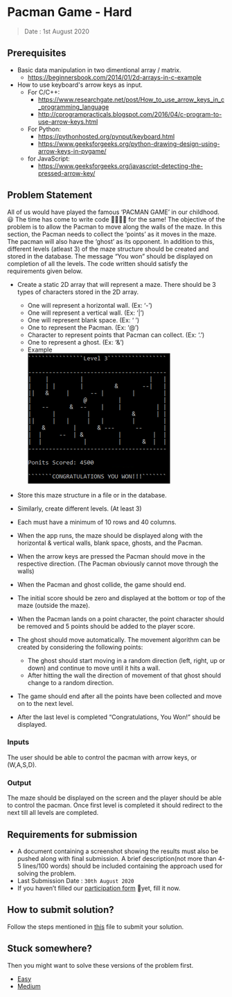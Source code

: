# Pacman Game - Hard

> Date : 1st August 2020

## Prerequisites
- Basic data manipulation in two dimentional array / matrix.
  - https://beginnersbook.com/2014/01/2d-arrays-in-c-example
- How to use keyboard's arrow keys as input.
  - For C/C++:
    - https://www.researchgate.net/post/How_to_use_arrow_keys_in_c_programming_language
    - http://cprogrampracticals.blogspot.com/2016/04/c-program-to-use-arrow-keys.html
  - For Python:
    - https://pythonhosted.org/pynput/keyboard.html
    - https://www.geeksforgeeks.org/python-drawing-design-using-arrow-keys-in-pygame/
  - for JavaScript:
    - https://www.geeksforgeeks.org/javascript-detecting-the-pressed-arrow-key/

## Problem Statement

All of us would have played the famous ‘PACMAN GAME’ in our childhood. 😃 The time has come to write code 👨‍💻👩‍💻 for the same!
The objective of the problem is to allow the Pacman to move along the walls of the maze.
In this section, the Pacman needs to collect the ‘points’ as it moves in the maze. The pacman will also have the ‘ghost’ as its opponent. In addition to this, different levels (atleast 3) of the maze structure should be created and stored in the database. The message “You won” should be displayed on completion of all the levels. The code written should satisfy the requirements given below.

- Create a static 2D array that will represent a maze. There should be 3 types of characters stored in the 2D array.
  - One will represent a horizontal wall. (Ex: ‘-’)
  - One will represent a vertical wall. (Ex: ‘|’)
  - One will represent blank space. (Ex: ‘ ’)
  - One to represent the Pacman. (Ex: ‘@’)
  - Character to represent points that Pacman can collect. (Ex: ‘.’)
  - One to represent a ghost. (Ex: ‘&’)
  - Example <br> ![Example image](../../assets/images/pacmanGameHard.png)

- Store this maze structure in a file or in the database.
- Similarly, create different levels. (At least 3)
- Each must have a minimum of 10 rows and 40 columns.
- When the app runs, the maze should be displayed along with the horizontal & vertical walls, blank space, ghosts, and the Pacman.
- When the arrow keys are pressed the Pacman should move in the respective direction. (The Pacman obviously cannot move through the walls)
- When the Pacman and ghost collide, the game should end. 
- The initial score should be zero and displayed at the bottom or top of the maze (outside the maze). 
- When the Pacman lands on a point character, the point character should be removed and 5 points should be added to the player score.
- The ghost should move automatically. The movement algorithm can be created by considering the following points:
  - The ghost should start moving in a random direction (left, right, up or down) and continue to move until it hits a wall.
  - After hitting the wall the direction of movement of that ghost should change to a random direction.
- The game should end after all the points have been collected and move on to the next level.
- After the last level is completed “Congratulations, You Won!” should be displayed.

### Inputs

The user should be able to control the pacman with arrow keys, or (W,A,S,D).

### Output

The maze should be displayed on the screen and the player should be able to control the pacman. Once first level is completed it should redirect to the next till all levels are completed.

## Requirements for submission

- A document containing a screenshot showing the results must also be pushed along with final submission. A brief description(not more than 4-5 lines/100 words) should be included containing the approach used for solving the problem.
- Last Submission Date : `30th August 2020`
- If you haven’t filled our [participation form](https://tinyurl.com/codewithgsblr) 📃yet, fill it now.

## How to submit solution?

Follow the steps mentioned in [this](../../CONTRIBUTING.md) file to submit your solution.

## Stuck somewhere?

Then you might want to solve these versions of the problem first.

- [Easy](../../Easy/2.%20Pacman%20Game/README.md)
- [Medium](../../Medium/2.%20Pacman%20Game/README.md)
